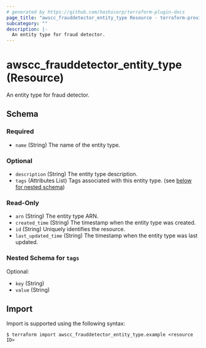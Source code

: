 ```yaml
---
# generated by https://github.com/hashicorp/terraform-plugin-docs
page_title: "awscc_frauddetector_entity_type Resource - terraform-provider-awscc"
subcategory: ""
description: |-
  An entity type for fraud detector.
---
```


# awscc_frauddetector_entity_type (Resource)

An entity type for fraud detector.



<!-- schema generated by tfplugindocs -->
## Schema

### Required

- `name` (String) The name of the entity type.

### Optional

- `description` (String) The entity type description.
- `tags` (Attributes List) Tags associated with this entity type. (see [below for nested schema](#nestedatt--tags))

### Read-Only

- `arn` (String) The entity type ARN.
- `created_time` (String) The timestamp when the entity type was created.
- `id` (String) Uniquely identifies the resource.
- `last_updated_time` (String) The timestamp when the entity type was last updated.

<a id="nestedatt--tags"></a>
### Nested Schema for `tags`

Optional:

- `key` (String)
- `value` (String)

## Import

Import is supported using the following syntax:

```shell
$ terraform import awscc_frauddetector_entity_type.example <resource ID>
```
